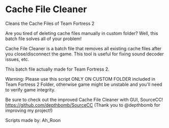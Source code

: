 # Cache File Cleaner
Cleans the Cache Files of Team Fortress 2

Are you tired of deleting cache files manually in custom folder? Well, this batch file solves all of your problem!

Cache File Cleaner is a batch file that removes all existing cache files after you close/disconnect the game. This tool is useful for fixing sound decoder issues, etc.

This batch file actually made for Team Fortress 2.

Warning:
Please use this script ONLY ON CUSTOM FOLDER included in Team Fortress 2 Folder, otherwise game might be unstable and you'll need to verify game integrity.

Be sure to check out the improved Cache File Cleaner with GUI, SourceCC!
https://github.com/depthbomb/SourceCC
(Thank you to @depthbomb for improving my project!)

Scripts made by:
Ah_Roon
